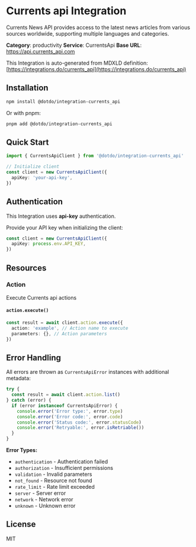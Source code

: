 # Currents api Integration

Currents News API provides access to the latest news articles from various sources worldwide, supporting multiple languages and categories.

**Category**: productivity
**Service**: CurrentsApi
**Base URL**: https://api.currents_api.com

This Integration is auto-generated from MDXLD definition: [https://integrations.do/currents_api](https://integrations.do/currents_api)

## Installation

```bash
npm install @dotdo/integration-currents_api
```

Or with pnpm:

```bash
pnpm add @dotdo/integration-currents_api
```

## Quick Start

```typescript
import { CurrentsApiClient } from '@dotdo/integration-currents_api'

// Initialize client
const client = new CurrentsApiClient({
  apiKey: 'your-api-key',
})
```

## Authentication

This Integration uses **api-key** authentication.

Provide your API key when initializing the client:

```typescript
const client = new CurrentsApiClient({
  apiKey: process.env.API_KEY,
})
```

## Resources

### Action

Execute Currents api actions

#### `action.execute()`

```typescript
const result = await client.action.execute({
  action: 'example', // Action name to execute
  parameters: {}, // Action parameters
})
```

## Error Handling

All errors are thrown as `CurrentsApiError` instances with additional metadata:

```typescript
try {
  const result = await client.action.list()
} catch (error) {
  if (error instanceof CurrentsApiError) {
    console.error('Error type:', error.type)
    console.error('Error code:', error.code)
    console.error('Status code:', error.statusCode)
    console.error('Retryable:', error.isRetriable())
  }
}
```

**Error Types:**

- `authentication` - Authentication failed
- `authorization` - Insufficient permissions
- `validation` - Invalid parameters
- `not_found` - Resource not found
- `rate_limit` - Rate limit exceeded
- `server` - Server error
- `network` - Network error
- `unknown` - Unknown error

## License

MIT
